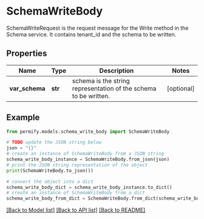 # SchemaWriteBody

SchemaWriteRequest is the request message for the Write method in the Schema service. It contains tenant_id and the schema to be written.

## Properties

Name | Type | Description | Notes
------------ | ------------- | ------------- | -------------
**var_schema** | **str** | schema is the string representation of the schema to be written. | [optional] 

## Example

```python
from permify.models.schema_write_body import SchemaWriteBody

# TODO update the JSON string below
json = "{}"
# create an instance of SchemaWriteBody from a JSON string
schema_write_body_instance = SchemaWriteBody.from_json(json)
# print the JSON string representation of the object
print(SchemaWriteBody.to_json())

# convert the object into a dict
schema_write_body_dict = schema_write_body_instance.to_dict()
# create an instance of SchemaWriteBody from a dict
schema_write_body_from_dict = SchemaWriteBody.from_dict(schema_write_body_dict)
```
[[Back to Model list]](../README.md#documentation-for-models) [[Back to API list]](../README.md#documentation-for-api-endpoints) [[Back to README]](../README.md)


